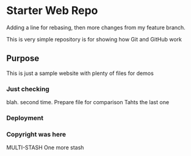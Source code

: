 # Starter Web Repo
Adding a line for rebasing, then more changes from my feature branch.

This is very simple repository is for showing how Git and GitHub work

## Purpose

This is just a sample website with plenty of files for demos

### Just checking
blah.
second time.
Prepare file for comparison
Tahts the last one
### Deployment

### Copyright was here
MULTI-STASH
One more stash
